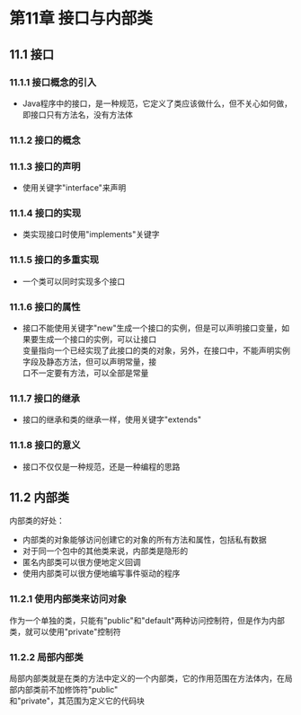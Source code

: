 # 第11章  接口与内部类
  
## 11.1 接口
### 11.1.1 接口概念的引入  
+ Java程序中的接口，是一种规范，它定义了类应该做什么，但不关心如何做，即接口只有方法名，没有方法体
### 11.1.2 接口的概念  
### 11.1.3 接口的声明  
+ 使用关键字"interface"来声明
### 11.1.4 接口的实现
+ 类实现接口时使用"implements"关键字
### 11.1.5 接口的多重实现
+ 一个类可以同时实现多个接口
### 11.1.6 接口的属性
+ 接口不能使用关键字"new"生成一个接口的实例，但是可以声明接口变量，如果要生成一个接口的实例，可以让接口  
变量指向一个已经实现了此接口的类的对象，另外，在接口中，不能声明实例字段及静态方法，但可以声明常量，接  
口不一定要有方法，可以全部是常量
### 11.1.7 接口的继承
+ 接口的继承和类的继承一样，使用关键字"extends"
### 11.1.8 接口的意义
+ 接口不仅仅是一种规范，还是一种编程的思路  
  
## 11.2 内部类
内部类的好处：
+ 内部类的对象能够访问创建它的对象的所有方法和属性，包括私有数据
+ 对于同一个包中的其他类来说，内部类是隐形的
+ 匿名内部类可以很方便地定义回调
+ 使用内部类可以很方便地编写事件驱动的程序
### 11.2.1 使用内部类来访问对象
作为一个单独的类，只能有"public"和"default"两种访问控制符，但是作为内部类，就可以使用"private"控制符
### 11.2.2 局部内部类
局部内部类就是在类的方法中定义的一个内部类，它的作用范围在方法体内，在局部内部类前不加修饰符"public"  
和"private"，其范围为定义它的代码块
